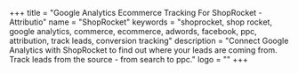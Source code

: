 +++
title = "Google Analytics Ecommerce Tracking For ShopRocket - Attributio"
name = "ShopRocket"
keywords = "shoprocket, shop rocket, google analytics, commerce, ecommerce, adwords, facebook, ppc, attribution, track leads, conversion tracking"
description = "Connect Google Analytics with ShopRocket to find out where your leads are coming from. Track leads from the source - from search to ppc."
logo = ""
+++
